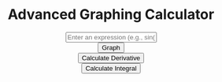 <html>
<head>
    <title>Advanced Graphing Calculator</title>
    <script src="https://cdnjs.cloudflare.com/ajax/libs/mathjs/11.9.0/math.min.js"></script>
    <script src="https://cdn.jsdelivr.net/npm/chart.js"></script>
    <style>
        #calculator {
            display: flex;
            flex-direction: column;
            align-items: center;
            margin-top: 80px;
        }
        canvas {
            max-width: 600px;
        }
    </style>
</head>
<body>
    <div id="calculator">
        <h1>Advanced Graphing Calculator</h1>
        <input type="text" id="expression" placeholder="Enter an expression (e.g., sin(x), x^2)">
        <button onclick="graph()">Graph</button>
        <button onclick="calculateDerivative()">Calculate Derivative</button>
        <button onclick="calculateIntegral()">Calculate Integral</button>
        <canvas id="graphCanvas"></canvas>
    </div>


<script>
        const expressionInput = document.getElementById("expression");
        const graphCanvas = document.getElementById("graphCanvas");
        const parser = math.parser();


        function graph() {
            const expression = expressionInput.value;


            // Create x values for the graph
            const xValues = math.range(-10, 10, 0.1).toArray();


            // Evaluate the expression for each x value
            const yValues = xValues.map(x => parser.evaluate(expression, { x }));


            // Prepare data for Chart.js
            const data = {
                labels: xValues,
                datasets: [{
                    label: expression,
                    data: yValues,
                    fill: false,
                    borderColor: 'blue',
                    borderWidth: 2,
                }]
            };


            // Create a line chart using Chart.js
            new Chart(graphCanvas, {
                type: 'line',
                data: data,
                options: {
                    responsive: true,
                    maintainAspectRatio: false,
                    scales: {
                        x: {
                            type: 'linear',
                            position: 'bottom'
                        },
                        y: {
                            type: 'linear',
                            position: 'left'
                        }
                    }
                }
            });
        }


        function calculateDerivative() {
            const expression = expressionInput.value;
            const derivative = math.derivative(expression, 'x').toString();
            alert(`Derivative: ${derivative}`);
        }


        function calculateIntegral() {
            const expression = expressionInput.value;
            const integral = math.integral(expression, 'x').toString();
            alert(`Integral: ${integral}`);
        }
    </script>
</body>
</html>


